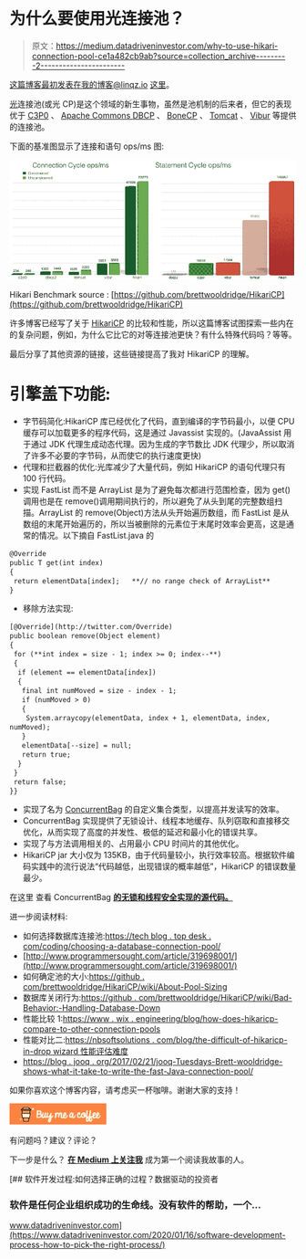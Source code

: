 # 为什么要使用光连接池？

> 原文：<https://medium.datadriveninvestor.com/why-to-use-hikari-connection-pool-ce1a482cb9ab?source=collection_archive---------2----------------------->

这篇博客最初发表在我的博客@linqz.io [这里](https://www.linqz.io/2019/03/why-to-use-hikari-connection-pool.html)。

[光](https://brettwooldridge.github.io/HikariCP/)连接池(或光 CP)是这个领域的新生事物，虽然是池机制的后来者，但它的表现优于 [C3P0](https://github.com/swaldman/c3p0) 、 [Apache Commons DBCP](https://commons.apache.org/proper/commons-dbcp/) 、 [BoneCP](http://www.jolbox.com/) 、 [Tomcat](https://tomcat.apache.org/tomcat-7.0-doc/jdbc-pool.html) 、 [Vibur](http://www.vibur.org/) 等提供的连接池。

下面的基准图显示了连接和语句 ops/ms 图:

![](img/f5fc2b2bb59c74d9c8d01db15ef7e5fe.png)

Hikari Benchmark source : [https://github.com/brettwooldridge/HikariCP](https://github.com/brettwooldridge/HikariCP)

许多博客已经写了关于 [HikariCP](https://github.com/brettwooldridge/HikariCP) 的比较和性能，所以这篇博客试图探索一些内在的复杂问题，例如，为什么它比它的对等连接池更快？有什么特殊代码吗？等等。

最后分享了其他资源的链接，这些链接提高了我对 HikariCP 的理解。

# **引擎盖下功能:**

*   字节码简化:HikariCP 库已经优化了代码，直到编译的字节码最小，以便 CPU 缓存可以加载更多的程序代码，这是通过 Javassist 实现的。(JavaAssist 用于通过 JDK 代理生成动态代理。因为生成的字节数比 JDK 代理少，所以取消了许多不必要的字节码，从而使它的执行速度更快)
*   代理和拦截器的优化:光库减少了大量代码，例如 HikariCP 的语句代理只有 100 行代码。
*   实现 FastList 而不是 ArrayList 是为了避免每次都进行范围检查，因为 get()调用也是在 remove()调用期间执行的，所以避免了从头到尾的完整数组扫描。ArrayList 的 remove(Object)方法从头开始遍历数组，而 FastList 是从数组的末尾开始遍历的，所以当被删除的元素位于末尾时效率会更高，这是通常的情况。以下摘自 FastList.java 的

```
@Override   
public T get(int index)   
{
 return elementData[index];   **// no range check of ArrayList**
}
```

*   移除方法实现:

```
[@Override](http://twitter.com/Override)
public boolean remove(Object element)
{
 for (**int index = size - 1; index >= 0; index--**)
 {
  if (element == elementData[index])
  {
   final int numMoved = size - index - 1;
   if (numMoved > 0)
   {
    System.arraycopy(elementData, index + 1, elementData, index, numMoved);
   }
   elementData[--size] = null;
   return true;
  }
 }
 return false;
}}
```

*   实现了名为 [ConcurrentBag](https://www.javadoc.io/doc/com.zaxxer/HikariCP/2.6.1/com/zaxxer/hikari/util/ConcurrentBag.html) 的自定义集合类型，以提高并发读写的效率。
*   ConcurrentBag 实现提供了无锁设计、线程本地缓存、队列窃取和直接移交优化，从而实现了高度的并发性、极低的延迟和最小化的错误共享。
*   实现了与方法调用相关的、占用最小 CPU 时间片的其他优化。
*   HikariCP jar 大小仅为 135KB，由于代码量较小，执行效率较高。根据软件编码实践中的流行说法“代码越低，出现错误的概率越低”，HikariCP 的错误数量最少。

在这里 查看 ConcurrentBag [**的无锁和线程安全实现的源代码。**](https://github.com/openbouquet/HikariCP/blob/master/src/main/java/com/zaxxer/hikari/util/ConcurrentBag.java)

进一步阅读材料:

*   如何选择数据库连接池:[https://tech blog . top desk . com/coding/choosing-a-database-connection-pool/](https://techblog.topdesk.com/coding/choosing-a-database-connection-pool/)
*   [http://www.programmersought.com/article/319698001/](http://www.programmersought.com/article/319698001/)
*   如何确定池的大小:[https://github . com/brettwooldridge/HikariCP/wiki/About-Pool-Sizing](https://github.com/brettwooldridge/HikariCP/wiki/About-Pool-Sizing)
*   数据库关闭行为:[https://github . com/brettwooldridge/HikariCP/wiki/Bad-Behavior:-Handling-Database-Down](https://github.com/brettwooldridge/HikariCP/wiki/Bad-Behavior:-Handling-Database-Down)
*   性能比较 1:[https://www . wix . engineering/blog/how-does-hikaricp-compare-to-other-connection-pools](https://www.wix.engineering/blog/how-does-hikaricp-compare-to-other-connection-pools)
*   性能对比二:[https://nbsoftsolutions . com/blog/the-difficult-of-hikaricp-in-drop wizard 性能评估难度](https://nbsoftsolutions.com/blog/the-difficulty-of-performance-evaluation-of-hikaricp-in-dropwizard)
*   [https://blog . jooq . org/2017/02/21/jooq-Tuesdays-Brett-wooldridge-shows-what-it-take-to-write-the-fast-Java-connection-pool/](https://blog.jooq.org/2017/02/21/jooq-tuesdays-brett-wooldridge-shows-what-it-takes-to-write-the-fastest-java-connection-pool/)

如果你喜欢这个博客内容，请考虑买一杯咖啡。谢谢大家的支持！

[![](img/83dc7212ef8502659c81086ad58b8d96.png)](http://buymeacoff.ee/cyby0109)

有问题吗？建议？评论？

下一步是什么？ [**在 Medium 上关注我**](https://medium.com/@vaibhav0109) 成为第一个阅读我故事的人。

[](https://www.datadriveninvestor.com/2020/01/16/software-development-process-how-to-pick-the-right-process/) [## 软件开发过程:如何选择正确的过程？数据驱动的投资者

### 软件是任何企业组织成功的生命线。没有软件的帮助，一个…

www.datadriveninvestor.com](https://www.datadriveninvestor.com/2020/01/16/software-development-process-how-to-pick-the-right-process/)